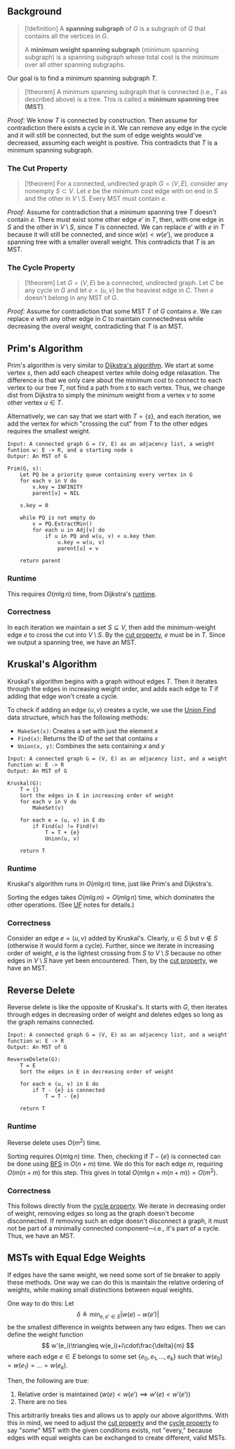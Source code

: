 
## Background

>[!definition]
>A **spanning subgraph** of $G$ is a subgraph of $G$ that contains all the vertices in $G$.
>
>A **minimum weight spanning subgraph** (minimum spanning subgraph) is a spanning subgraph whose total cost is the minimum over all other spanning subgraphs.

Our goal is to find a minimum spanning subgraph $T$.

>[!theorem]
>A minimum spanning subgraph that is connected (i.e., $T$ as described above) is a tree. This is called a **minimum spanning tree (MST)**.

*Proof:* We know $T$ is connected by construction. Then assume for contradiction there exists a cycle in it. We can remove any edge in the cycle and it will still be connected, but the sum of edge weights would've decreased, assuming each weight is positive. This contradicts that $T$ is a minimum spanning subgraph.

### The Cut Property

>[!theorem]
>For a connected, undirected graph $G=(V, E)$, consider any nonempty $S\subset V$. Let $e$ be the minimum cost edge with on end in $S$ and the other in $V\setminus S$. Every MST must contain $e$. 

*Proof:* Assume for contradiction that a minimum spanning tree $T$ doesn't contain $e$. There must exist some other edge $e'$ in $T$, then, with one edge in $S$ and the other in $V \setminus S$, since $T$ is connected. We can replace $e'$ with $e$ in $T$ because it will still be connected, and since $w(e)<w(e')$, we produce a spanning tree with a smaller overall weight. This contradicts that $T$ is an MST.

### The Cycle Property

>[!theorem]
>Let $G=(V, E)$ be a connected, undirected graph. Let $C$ be any cycle in $G$ and let $e=(u, v)$ be the heaviest edge in $C$. Then $e$ doesn't belong in any MST of $G$.

*Proof:* Assume for contradiction that some MST $T$ of $G$ contains $e$. We can replace $e$ with any other edge in $C$ to maintain connectedness while decreasing the overal weight, contradicting that $T$ is an MST.

## Prim's Algorithm

Prim's algorithm is very similar to [Dijkstra's algorithm](Shortest%20Path.md#Dijkstra's%20Algorithm). We start at some vertex $s$, then add each cheapest vertex while doing edge relaxation. The difference is that we only care about the minimum cost to connect to each vertex to our tree $T$, not find a path from $s$ to each vertex. Thus, we change $\text{dist}$ from Dijkstra to simply the minimum weight from a vertex $v$ to some other vertex $u\in T$. 

Alternatively, we can say that we start with $T=\{s\}$, and each iteration, we add the vertex for which "crossing the cut" from $T$ to the other edges requires the smallest weight.

```
Input: A connected graph G = (V, E) as an adjacency list, a weight funtion w: E -> R, and a starting node s
Outpur: An MST of G

Prim(G, s):
	Let PQ be a priority queue containing every vertex in G
	for each v in V do
		v.key = INFINITY
		parent[v] = NIL
		
	s.key = 0
	
	while PQ is not empty do
		v = PQ.ExtractMin()
		for each u in Adj[v] do
			if u in PQ and w(u, v) < u.key then
				u.key = w(u, v)
				parent[u] = v
				
	return parent
```

### Runtime

This requires $O(m\lg n)$ time, from Dijkstra's [runtime](Shortest%20Path.md#Dijkstra's%20Algorithm#Runtime).

### Correctness

In each iteration we maintain a set $S\subseteq V$, then add the minimum-weight edge $e$ to cross the cut into $V\setminus S$. By the [cut property](Minimum%20Spanning%20Trees%20(MSTs).md#Background#The%20Cut%20Property), $e$ must be in $T$. Since we output a spanning tree, we have an MST.

## Kruskal's Algorithm

Kruskal's algorithm begins with a graph without edges $T$. Then it iterates through the edges in increasing weight order, and adds each edge to $T$ if adding that edge won't create a cycle.

To check if adding an edge $(u, v)$ creates a cycle, we use the [Union Find](Union%20Find.md) data structure, which has the following methods:
- `MakeSet(x)`: Creates a set with just the element $x$
- `Find(x)`: Returns the ID of the set that contains $x$
- `Union(x, y)`: Combines the sets containing $x$ and $y$

```
Input: A connected graph G = (V, E) as an adjacency list, and a weight function w: E -> R
Output: An MST of G

Kruskal(G):
	T = {}
	Sort the edges in E in increasing order of weight
	for each v in V do
		MakeSet(v)

	for each e = (u, v) in E do
		if Find(u) != Find(v)
			T = T + {e}
			Union(u, v)
	
	return T
```

### Runtime

Kruskal's algorithm runs in $O(m\lg n)$ time, just like Prim's and Dijkstra's.

Sorting the edges takes $O(m\lg m)=O(m\lg n)$ time, which dominates the other operations. (See [UF](Union%20Find.md) notes for details.) 

### Correctness

Consider an edge $e=(u, v)$ added by Kruskal's. Clearly, $u\in S$ but $v\notin S$ (otherwise it would form a cycle). Further, since we iterate in increasing order of weight, $e$ is the lightest crossing from $S$ to $V\setminus S$ because no other edges in $V\setminus S$ have yet been encountered. Then, by the [cut property](Minimum%20Spanning%20Trees%20(MSTs).md#Background#The%20Cut%20Property), we have an MST.

## Reverse Delete

Reverse delete is like the opposite of Kruskal's. It starts with $G$, then iterates through edges in decreasing order of weight and deletes edges so long as the graph remains connected.

```
Input: A connected graph G = (V, E) as an adjacency list, and a weight function w: E -> R
Output: An MST of G

ReverseDelete(G):
	T = E
	Sort the edges in E in decreasing order of weight
	
	for each e (u, v) in E do
		if T - {e} is connected
			T = T - {e}
	
	return T
```

### Runtime

Reverse delete uses $O(m^2)$ time.

Sorting requires $O(m\lg n)$ time. Then, checking if $T-\{e\}$ is connected can be done using [BFS](Graph%20Traversals.md#Breadth-First%20Search%20(BFS)) in $O(n+m)$ time. We do this for each edge $m$, requiring $O(m(n+m)$ for this step. This gives in total $O(m\lg n + m(n + m))=O(m^2)$. 

### Correctness

This follows directly from the [cycle property](Minimum%20Spanning%20Trees%20(MSTs).md#Background#The%20Cycle%20Property). We iterate in decreasing order of weight, removing edges so long as the graph doesn't become disconnected. If removing such an edge doesn't disconnect a graph, it must not be part of a minimally connected component—i.e., it's part of a cycle. Thus, we have an MST.

## MSTs with Equal Edge Weights

If edges have the same weight, we need some sort of tie breaker to apply these methods. One way we can do this is maintain the relative ordering of weights, while making small distinctions between equal weights.

One way to do this: Let
$$\delta\triangleq \min_{e,e'\in E}|w(e)-w(e')|$$
be the smallest difference in weights between any two edges. Then we can define the weight function
$$
w'(e_i)\triangleq w(e_i)+i\cdot\frac{\delta}{m}
$$
where each edge $e\in E$ belongs to some set $\{e_0, e_1, \dots, e_k\}$ such that $w(e_0)=w(e_1)=\dots=w(e_k)$. 

Then, the following are true:
1. Relative order is maintained ($w(e)<w(e')\implies w'(e)<w'(e')$)
2. There are no ties

This arbitrarily breaks ties and allows us to apply our above algorithms. With this in mind, we need to adjust the [cut property](Minimum%20Spanning%20Trees%20(MSTs).md#Background#The%20Cut%20Property) and the [cycle property](Minimum%20Spanning%20Trees%20(MSTs).md#Background#The%20Cycle%20Property) to say "*some*" MST with the given conditions exists, not "every," because edges with equal weights can be exchanged to create different, valid MSTs.